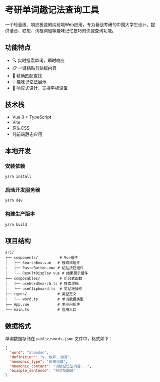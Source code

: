 # 考研单词趣记法查询工具

一个轻量级、响应极速的纯前端Web应用，专为备战考研的中国大学生设计。提供谐音、联想、词根词缀等趣味记忆技巧的快速查询功能。

## 功能特点

- 🔍 实时搜索单词，瞬时响应
- 📋 一键粘贴剪贴板内容
- 🎯 精确匹配查找
- 💡 趣味记忆法展示
- 📱 响应式设计，支持平板设备

## 技术栈

- Vue 3 + TypeScript
- Vite
- 原生CSS
- 纯前端静态应用

## 本地开发

### 安装依赖

```bash
yarn install
```

### 启动开发服务器

```bash
yarn dev
```

### 构建生产版本

```bash
yarn build
```

## 项目结构

```
src/
├── components/          # Vue组件
│   ├── SearchBox.vue   # 搜索框组件
│   ├── PasteButton.vue # 粘贴按钮组件
│   └── ResultDisplay.vue # 结果展示组件
├── composables/         # 组合式函数
│   ├── useWordSearch.ts # 搜索逻辑
│   └── useClipboard.ts  # 剪贴板操作
├── types/              # 类型定义
│   └── word.ts         # 单词数据类型
├── App.vue             # 主应用组件
└── main.ts             # 应用入口
```

## 数据格式

单词数据存储在 `public/words.json` 文件中，格式如下：

```json
{
  "word": "abandon",
  "definition": "v. 放弃, 抛弃",
  "mnemonic_type": "词根词缀",
  "mnemonic_content": "词根记忆法内容...",
  "example_sentence": "例句及翻译"
}
```